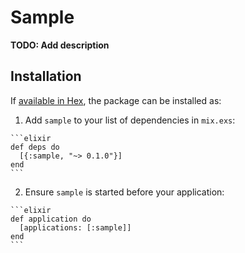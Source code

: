 # Sample

**TODO: Add description**

## Installation

If [available in Hex](https://hex.pm/docs/publish), the package can be installed as:

  1. Add `sample` to your list of dependencies in `mix.exs`:

    ```elixir
    def deps do
      [{:sample, "~> 0.1.0"}]
    end
    ```

  2. Ensure `sample` is started before your application:

    ```elixir
    def application do
      [applications: [:sample]]
    end
    ```

